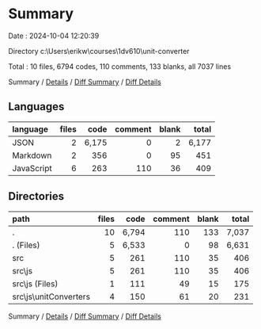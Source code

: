 # Summary

Date : 2024-10-04 12:20:39

Directory c:\\Users\\erikw\\courses\\1dv610\\unit-converter

Total : 10 files,  6794 codes, 110 comments, 133 blanks, all 7037 lines

Summary / [Details](details.md) / [Diff Summary](diff.md) / [Diff Details](diff-details.md)

## Languages
| language | files | code | comment | blank | total |
| :--- | ---: | ---: | ---: | ---: | ---: |
| JSON | 2 | 6,175 | 0 | 2 | 6,177 |
| Markdown | 2 | 356 | 0 | 95 | 451 |
| JavaScript | 6 | 263 | 110 | 36 | 409 |

## Directories
| path | files | code | comment | blank | total |
| :--- | ---: | ---: | ---: | ---: | ---: |
| . | 10 | 6,794 | 110 | 133 | 7,037 |
| . (Files) | 5 | 6,533 | 0 | 98 | 6,631 |
| src | 5 | 261 | 110 | 35 | 406 |
| src\\js | 5 | 261 | 110 | 35 | 406 |
| src\\js (Files) | 1 | 111 | 49 | 15 | 175 |
| src\\js\\unitConverters | 4 | 150 | 61 | 20 | 231 |

Summary / [Details](details.md) / [Diff Summary](diff.md) / [Diff Details](diff-details.md)